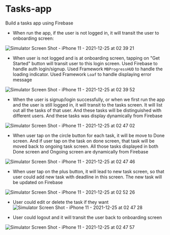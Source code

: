 # Tasks-app
Build a tasks app using Firebase

- When run the app, if the user is not logged in, it will transit the user to onboarding screen:

![Simulator Screen Shot - iPhone 11 - 2021-12-25 at 02 39 21](https://user-images.githubusercontent.com/41308004/147380132-1b38e095-399a-479c-a8cf-c37e2c59f813.png)

- When user is not logged and is at onboarding screen, tapping on "Get Started" button will transit user to this login screen. Used Firebase to handle auth login/signup. Used Framework `MBProgressHUD` to handle the loading indicator. Used Framework `Loaf` to handle displaying error message

![Simulator Screen Shot - iPhone 11 - 2021-12-25 at 02 39 52](https://user-images.githubusercontent.com/41308004/147380153-57c08150-7b7d-49d8-8c6d-8fc671978dc4.png)

- When the user is signup/login successfully, or when we first run the app and the user is still logged in, it will transit to the tasks screen. It will list out all the tasks of that user. And these tasks will be distinguished with different users. And these tasks was display dynamically from Firebase

![Simulator Screen Shot - iPhone 11 - 2021-12-25 at 02 47 02](https://user-images.githubusercontent.com/41308004/147380267-07731758-5c68-47ee-8a7b-3de3ddba514d.png)

- When user tap on the circle button for each task, it will be move to Done screen. And if user tap on the task on done screen, that task will be moved back to ongoing task screen. All those tasks displayed in both Done screen and Ongoing screen are dynamically from Firebase

![Simulator Screen Shot - iPhone 11 - 2021-12-25 at 02 47 46](https://user-images.githubusercontent.com/41308004/147380338-b5ba043e-159a-46b3-a1e8-cadcdc3e2c64.png)

- When user tap on the plus button, it will lead to new task screen, so that user could add new task with deadline in this screen. The new task will be updated on Firebase

![Simulator Screen Shot - iPhone 11 - 2021-12-25 at 02 52 26](https://user-images.githubusercontent.com/41308004/147380320-95ec6aa7-f1eb-4a4a-913c-13d4b4d923c3.png)

- User could edit or delete the task if they want
![Simulator Screen Shot - iPhone 11 - 2021-12-25 at 02 47 28](https://user-images.githubusercontent.com/41308004/147380350-d695901c-417c-42bf-8b47-7fdedd45896a.png)

- User could logout and it will transit the user back to onboarding screen

![Simulator Screen Shot - iPhone 11 - 2021-12-25 at 02 47 57](https://user-images.githubusercontent.com/41308004/147380362-2b513f0f-6709-4873-9db4-7ecc8fca95e1.png)

